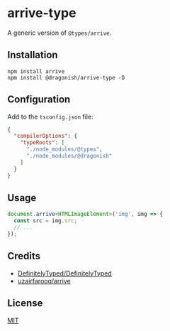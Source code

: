 # arrive-type

A generic version of `@types/arrive`.

## Installation

```shell
npm install arrive
npm install @dragonish/arrive-type -D
```

## Configuration

Add to the `tsconfig.json` file:

```json
{
  "compilerOptions": {
    "typeRoots": [
      "./node_modules/@types",
      "./node_modules/@dragonish"
    ]
  }
}
```

## Usage

```typescript
document.arrive<HTMLImageElement>('img', img => {
  const src = img.src;
  // ...
});
```

## Credits

- [DefinitelyTyped/DefinitelyTyped](https://github.com/DefinitelyTyped/DefinitelyTyped)
- [uzairfarooq/arrive](https://github.com/uzairfarooq/arrive)

## License

[MIT](./LICENSE)

